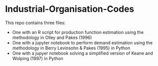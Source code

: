 # Industrial-Organisation-Codes
This repo contains three files:

+ One with an R script for production function estimation using the methodology in Olley and Pakes (1996)
+ One with a jupyter notebook to perform demand estimation using the methodology in Berry Levinsohn & Pakes (1995) in Python 
+ One with a jupyer notebook solving a simplified version of Keane and Wolping (1997) in Python
